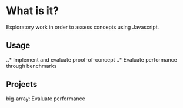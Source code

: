 # What is it?
Exploratory work in order to assess concepts using Javascript.

## Usage
..* Implement and evaluate proof-of-concept
..* Evaluate performance through benchmarks

## Projects
big-array: Evaluate performance
